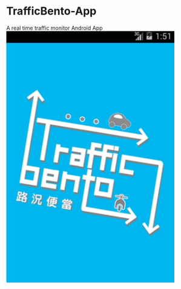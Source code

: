 # TrafficBento-App
A real time traffic monitor Android App
![image](https://github.com/s0161026/TrafficBento-App/blob/master/%E8%9E%A2%E5%B9%95%E5%BF%AB%E7%85%A7%202019-04-11%20%E4%B8%8A%E5%8D%881.42.32.jpg)
